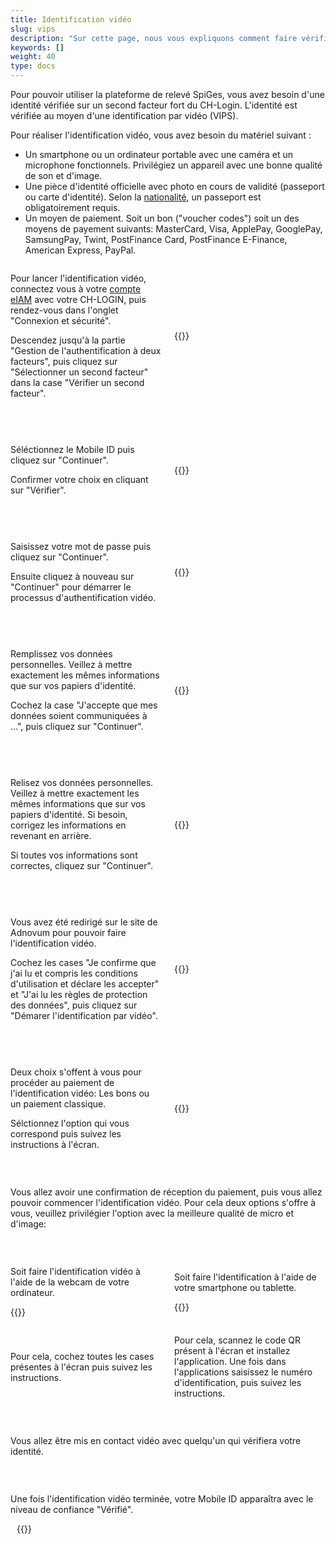 ```yaml
---
title: Identification vidéo
slug: vips
description: "Sur cette page, nous vous expliquons comment faire vérifier votre identitié à l'aide de l'authentification vidéo."
keywords: []
weight: 40
type: docs
---
```


Pour pouvoir utiliser la plateforme de relevé SpiGes, vous avez besoin d'une identité vérifiée sur un second facteur fort du CH-Login. L'identité est vérifiée au moyen d'une identification par vidéo (VIPS). 

Pour réaliser l'identification vidéo, vous avez besoin du matériel suivant :
- Un smartphone ou un ordinateur portable avec une caméra et un microphone fonctionnels. Privilégiez un appareil avec une bonne qualité de son et d'image.  
- Une pièce d'identité officielle avec photo en cours de validité (passeport ou carte d'identité). Selon la [nationalité](https://help.eiam.swiss/r/intrumcountryident/intrumcountryident_de.pdf?t=1688707317), un passeport est obligatoirement requis.
- Un moyen de paiement. Soit un bon ("voucher codes") soit un des moyens de payement suivants: MasterCard, Visa, ApplePay, GooglePay, SamsungPay, Twint, PostFinance Card, PostFinance E-Finance, American Express, PayPal.

<!-- 1ere paire de colonnes -->

<div style="display: flex; justify-content: space-between; align-items: center;">

<div style="flex: 1; padding-right: 10px;">
<!-- First column content goes here -->
<p> Pour lancer l'identification vidéo, connectez vous à votre <a href="https://www.myaccount.eiam.admin.ch/"> compte eIAM</a> avec votre CH-LOGIN, puis rendez-vous dans l'onglet "Connexion et sécurité". </p>

<p> Descendez jusqu'à la partie "Gestion de l'authentification à deux facteurs", puis cliquez sur "Sélectionner un second facteur" dans la case "Vérifier un second facteur".  </p>
</div>

<div style="flex: 1; padding-left: 10px;">
<!-- Second column content goes here -->
{{<insertImage image="selection_second_facteur.png" description="Choix connexion" class="bord taille">}}
</div>

</div>

&nbsp;

<!-- 2ème paire de colonnes -->

<div style="display: flex; justify-content: space-between; align-items: center;">

<div style="flex: 1; padding-right: 10px;">
<!-- First column content goes here -->
<p> Séléctionnez le Mobile ID puis cliquez sur "Continuer". </p>

<p> Confirmer votre choix en cliquant sur "Vérifier". </p>
</div>

<div style="flex: 1; padding-left: 10px;">
<!-- Second column content goes here -->
{{<insertImage image="selection_mobileid.png" description="Choix connexion" class="bord taille">}}
</div>

</div>

&nbsp;

<!-- 3ème paire de colonnes -->

<div style="display: flex; justify-content: space-between; align-items: center;">

<div style="flex: 1; padding-right: 10px;">
<!-- First column content goes here -->
<p> Saisissez votre mot de passe puis cliquez sur "Continuer". </p>

<p> Ensuite cliquez à nouveau sur "Continuer" pour démarrer le processus d'authentification vidéo. </p>
</div>

<div style="flex: 1; padding-left: 10px;">
<!-- Second column content goes here -->
{{<insertImage image="vips_saisie_mdp.png" description="Choix connexion" class="bord taille">}}
</div>

</div>

&nbsp;

<!-- 4ème paire de colonnes -->

<div style="display: flex; justify-content: space-between; align-items: center;">

<div style="flex: 1; padding-right: 10px;">
<!-- First column content goes here -->
<p> Remplissez vos données personnelles. Veillez à mettre exactement les mêmes informations que sur vos papiers d'identité. </p>

<p> Cochez la case "J'accepte que mes données soient communiquées à ...", puis cliquez sur "Continuer". </p>
</div>

<div style="flex: 1; padding-left: 10px;">
<!-- Second column content goes here -->
{{<insertImage image="saisie_donnees_perso.png" description="Choix connexion" class="bord taille">}}
</div>

</div>

&nbsp;

<!-- 5ème paire de colonnes -->

<div style="display: flex; justify-content: space-between; align-items: center;">

<div style="flex: 1; padding-right: 10px;">
<!-- First column content goes here -->
<p> Relisez vos données personnelles. Veillez à mettre exactement les mêmes informations que sur vos papiers d'identité. Si besoin, corrigez les informations en revenant en arrière.</p>

<p> Si toutes vos informations sont correctes, cliquez sur "Continuer". </p>
</div>

<div style="flex: 1; padding-left: 10px;">
<!-- Second column content goes here -->
{{<insertImage image="controle_infos.png" description="Choix connexion" class="bord taille">}}
</div>

</div>

&nbsp;

<!-- 6ème paire de colonnes -->

<div style="display: flex; justify-content: space-between; align-items: center;">

<div style="flex: 1; padding-right: 10px;">
<!-- First column content goes here -->
<p> Vous avez été redirigé sur le site de Adnovum pour pouvoir faire l'identification vidéo.</p>

<p> Cochez les cases "Je confirme que j'ai lu et compris les conditions d'utilisation et déclare les accepter" et "J'ai lu les règles de protection des données", puis cliquez sur "Démarer l'identification par vidéo". </p>
</div>

<div style="flex: 1; padding-left: 10px;">
<!-- Second column content goes here -->
{{<insertImage image="condition_adn.png" description="Choix connexion" class="bord taille">}}
</div>

</div>

&nbsp;

<!-- 7ème paire de colonnes -->

<div style="display: flex; justify-content: space-between; align-items: center;">

<div style="flex: 1; padding-right: 10px;">
<!-- First column content goes here -->
<p> Deux choix s'offent à vous pour procéder au paiement de l'identification vidéo: Les bons ou un paiement classique. </p>

<p> Sélctionnez l'option qui vous correspond puis suivez les instructions à l'écran. </p>
</div>

<div style="flex: 1; padding-left: 10px;">
<!-- Second column content goes here -->
{{<insertImage image="paiement_video.png" description="Choix connexion" class="bord taille">}}
</div>

</div>

&nbsp;

Vous allez avoir une confirmation de réception du paiement, puis vous allez pouvoir commencer l'identification vidéo. Pour cela deux options s'offre à vous, veuillez privilégier l'option avec la meilleure qualité de micro et d'image:

&nbsp;

<!-- 8ème paire de colonnes -->
<div style="display: flex; justify-content: space-between; align-items: center;">

<div style="flex: 1; padding-right: 10px;">
<!-- First column content goes here -->
<p> Soit faire l'identification vidéo à l'aide de la webcam de votre ordinateur. </p>

<p> {{<insertImage image="choix_ordi.png" description="Choix connexion" class="bord taille">}}</p>

</div>

<div style="flex: 1; padding-left: 10px;">
<!-- Second column content goes here -->
<p> Soit faire l'identification à l'aide de votre smartphone ou tablette. </p>

<p> {{<insertImage image="choix_tel.png" description="Choix connexion" class="bord taille">}} </p>
</div>

</div>

<!-- 8ème paire de colonnes bis -->
<div style="display: flex; justify-content: space-between; align-items: center;">

<div style="flex: 1; padding-right: 10px;">
<!-- First column content goes here -->
<p> Pour cela, cochez toutes les cases présentes à l'écran puis suivez les instructions. </p>

</div>

<div style="flex: 1; padding-left: 10px;">
<!-- Second column content goes here -->
<p> Pour cela, scannez le code QR présent à l'écran et installez l'application. Une fois dans l'applications saisissez le numéro d'identification, puis suivez les instructions. </p>
</div>

</div>

&nbsp;

Vous allez être mis en contact vidéo avec quelqu'un qui vérifiera votre identité.

&nbsp;

<!-- 9ème paire de colonnes -->

<div style="display: flex; justify-content: space-between; align-items: center;">

<div style="flex: 1; padding-right: 10px;">
<!-- First column content goes here -->
<p> Une fois l'identification vidéo terminée, votre Mobile ID apparaîtra avec le niveau de confiance "Vérifié". </p>

<div style="flex: 1; padding-left: 10px;">
<!-- Second column content goes here -->
{{<insertImage image="mobileid_verifie.png" description="Choix connexion" class="bord taille">}}
</div>

</div>